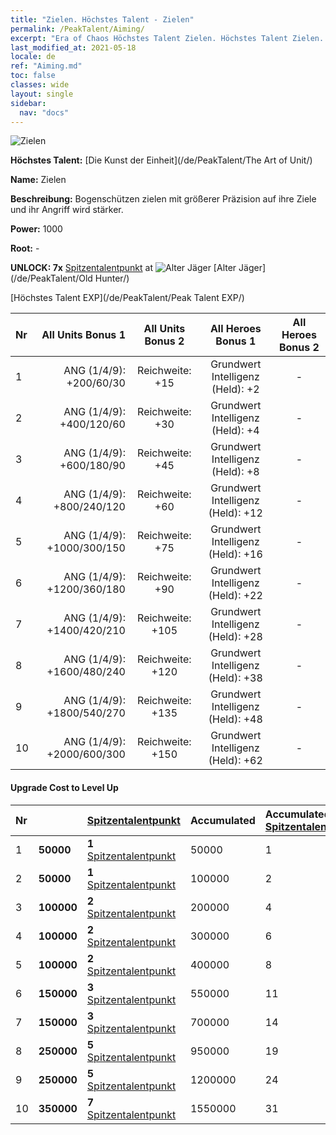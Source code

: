 ```yaml
---
title: "Zielen. Höchstes Talent - Zielen"
permalink: /PeakTalent/Aiming/
excerpt: "Era of Chaos Höchstes Talent Zielen. Höchstes Talent Zielen. Zielen"
last_modified_at: 2021-05-18
locale: de
ref: "Aiming.md"
toc: false
classes: wide
layout: single
sidebar:
  nav: "docs"
---
```


  ![Zielen](/images/pt/talent_2009.png)

  **Höchstes Talent:** [Die Kunst der Einheit](/de/PeakTalent/The Art of Unit/)

  **Name:** Zielen

  **Beschreibung:** Bogenschützen zielen mit größerer Präzision auf ihre Ziele und ihr Angriff wird stärker.

  **Power:** 1000

  **Root:** -

  **UNLOCK: 7x** [Spitzentalentpunkt](/ItemsDE/con_934/) at ![Alter Jäger](/images/pt/talent_2010.png) [Alter Jäger](/de/PeakTalent/Old Hunter/)

  [Höchstes Talent EXP](/de/PeakTalent/Peak Talent EXP/)

  | Nr | All Units Bonus 1 | All Units Bonus 2 | All Heroes Bonus 1 | All Heroes Bonus 2 |
  |:---|--------------:|:-------------:|:-------------:|:-------------:|
  | 1 | ANG (1/4/9): +200/60/30 | Reichweite: +15 | Grundwert Intelligenz (Held): +2 | - |
  | 2 | ANG (1/4/9): +400/120/60 | Reichweite: +30 | Grundwert Intelligenz (Held): +4 | - |
  | 3 | ANG (1/4/9): +600/180/90 | Reichweite: +45 | Grundwert Intelligenz (Held): +8 | - |
  | 4 | ANG (1/4/9): +800/240/120 | Reichweite: +60 | Grundwert Intelligenz (Held): +12 | - |
  | 5 | ANG (1/4/9): +1000/300/150 | Reichweite: +75 | Grundwert Intelligenz (Held): +16 | - |
  | 6 | ANG (1/4/9): +1200/360/180 | Reichweite: +90 | Grundwert Intelligenz (Held): +22 | - |
  | 7 | ANG (1/4/9): +1400/420/210 | Reichweite: +105 | Grundwert Intelligenz (Held): +28 | - |
  | 8 | ANG (1/4/9): +1600/480/240 | Reichweite: +120 | Grundwert Intelligenz (Held): +38 | - |
  | 9 | ANG (1/4/9): +1800/540/270 | Reichweite: +135 | Grundwert Intelligenz (Held): +48 | - |
  | 10 | ANG (1/4/9): +2000/600/300 | Reichweite: +150 | Grundwert Intelligenz (Held): +62 | - |


#### Upgrade Cost to Level Up

  | Nr | <i class="fas fa-coins"/> | [Spitzentalentpunkt](/ItemsDE/con_934/) | Accumulated <i class="fas fa-coins"/> | Accumulated [Spitzentalentpunkt](/ItemsDE/con_934/) |
  |:---|:--------------|:-------------|:-------------|:-------------|
  | 1 | **50000** | **1** [Spitzentalentpunkt](/ItemsDE/con_934/) | 50000 | 1 |
  | 2 | **50000** | **1** [Spitzentalentpunkt](/ItemsDE/con_934/) | 100000 | 2 |
  | 3 | **100000** | **2** [Spitzentalentpunkt](/ItemsDE/con_934/) | 200000 | 4 |
  | 4 | **100000** | **2** [Spitzentalentpunkt](/ItemsDE/con_934/) | 300000 | 6 |
  | 5 | **100000** | **2** [Spitzentalentpunkt](/ItemsDE/con_934/) | 400000 | 8 |
  | 6 | **150000** | **3** [Spitzentalentpunkt](/ItemsDE/con_934/) | 550000 | 11 |
  | 7 | **150000** | **3** [Spitzentalentpunkt](/ItemsDE/con_934/) | 700000 | 14 |
  | 8 | **250000** | **5** [Spitzentalentpunkt](/ItemsDE/con_934/) | 950000 | 19 |
  | 9 | **250000** | **5** [Spitzentalentpunkt](/ItemsDE/con_934/) | 1200000 | 24 |
  | 10 | **350000** | **7** [Spitzentalentpunkt](/ItemsDE/con_934/) | 1550000 | 31 |
